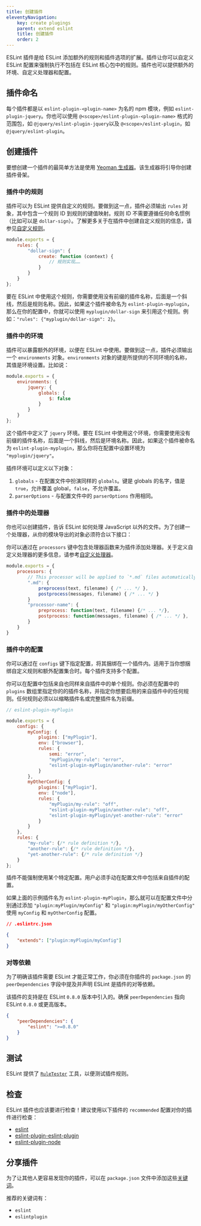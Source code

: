 ```yaml
---
title: 创建插件
eleventyNavigation:
    key: create plugings
    parent: extend eslint
    title: 创建插件
    order: 2
---
```


ESLint 插件是给 ESLint 添加额外的规则和插件选项的扩展。插件让你可以自定义 ESLint 配置来强制执行不包括在 ESLint 核心包中的规则。插件也可以提供额外的环境、自定义处理器和配置。

## 插件命名

每个插件都是以 `eslint-plugin-<plugin-name>` 为名的 npm 模块，例如 `eslint-plugin-jquery`。你也可以使用 `@<scope>/eslint-plugin-<plugin-name>` 格式的范围包，如 `@jquery/eslint-plugin-jquery`以及 `@<scope>/eslint-plugin`，如 `@jquery/eslint-plugin`。

## 创建插件

要想创建一个插件的最简单方法是使用 [Yeoman 生成器](https://www.npmjs.com/package/generator-eslint)。该生成器将引导你创建插件骨架。

### 插件中的规则

插件可以为 ESLint 提供自定义的规则。要做到这一点，插件必须输出 `rules` 对象，其中包含一个规则 ID 到规则的键值映射。规则 ID 不需要遵循任何命名惯例（比如可以是 `dollar-sign`）。了解更多关于在插件中创建自定义规则的信息，请参见[自定义规则](custom-rules)。

```js
module.exports = {
    rules: {
        "dollar-sign": {
            create: function (context) {
                // 规则实现……
            }
        }
    }
};
```

要在 ESLint 中使用这个规则，你需要使用没有前缀的插件名称，后面是一个斜线，然后是规则名称。因此，如果这个插件被命名为 `eslint-plugin-myplugin`，那么在你的配置中，你就可以使用 `myplugin/dollar-sign` 来引用这个规则。例如：`"rules": {"myplugin/dollar-sign": 2}`。

### 插件中的环境

插件可以暴露额外的环境，以便在 ESLint 中使用。要做到这一点，插件必须输出一个 `environments` 对象。`environments` 对象的键是所提供的不同环境的名称，其值是环境设置。比如说：

```js
module.exports = {
    environments: {
        jquery: {
            globals: {
                $: false
            }
        }
    }
};
```

这个插件中定义了 `jquery` 环境。要在 ESLint 中使用这个环境，你需要使用没有前缀的插件名称，后面是一个斜线，然后是环境名称。因此，如果这个插件被命名为 `eslint-plugin-myplugin`，那么你将在配置中设置环境为 `"myplugin/jquery"`。

插件环境可以定义以下对象：

1. `globals` - 在配置文件中扮演同样的 `globals`。键是 globals 的名字，值是 `true`，允许覆盖 global，`false`，不允许覆盖。
1. `parserOptions` - 与配置文件中的 `parserOptions` 作用相同。

### 插件中的处理器

你也可以创建插件，告诉 ESLint 如何处理 JavaScript 以外的文件。为了创建一个处理器，从你的模块导出的对象必须符合以下接口：

你可以通过在 `processors` 键中包含处理器函数来为插件添加处理器。关于定义自定义处理器的更多信息，请参考[自定义处理器](custom-processors)。

```js
module.exports = {
    processors: {
        // This processor will be applied to `*.md` files automatically.
        ".md": {
            preprocess(text, filename) { /* ... */ },
            postprocess(messages, filename) { /* ... */ }
        }
        "processor-name": {
            preprocess: function(text, filename) {/* ... */},
            postprocess: function(messages, filename) { /* ... */ },
        }
    }
}
```

### 插件中的配置

你可以通过在 `configs` 键下指定配置，将其捆绑在一个插件内。适用于当你想捆绑自定义规则和额外配置集合时。每个插件支持多个配置。

你可以在配置中包括来自也同样来自插件中的单个规则。你必须在配置中的 `plugins` 数组里指定你的的插件名称，并指定你想要启用的来自插件中的任何规则。任何规则必须以以缩略插件名或完整插件名为前缀。

```js
// eslint-plugin-myPlugin

module.exports = {
    configs: {
        myConfig: {
            plugins: ["myPlugin"],
            env: ["browser"],
            rules: {
                semi: "error",
                "myPlugin/my-rule": "error",
                "eslint-plugin-myPlugin/another-rule": "error"
            }
        },
        myOtherConfig: {
            plugins: ["myPlugin"],
            env: ["node"],
            rules: {
                "myPlugin/my-rule": "off",
                "eslint-plugin-myPlugin/another-rule": "off",
                "eslint-plugin-myPlugin/yet-another-rule": "error"
            }
        }
    },
    rules: {
        "my-rule": {/* rule definition */},
        "another-rule": {/* rule definition */},
        "yet-another-rule": {/* rule definition */}
    }
};
```

插件不能强制使用某个特定配置。用户必须手动在配置文件中包括来自插件的配置。

如果上面的示例插件名为 `eslint-plugin-myPlugin`，那么就可以在配置文件中分别通过添加 `"plugin:myPlugin/myConfig"` 和 `"plugin:myPlugin/myOtherConfig"` 使用 `myConfig` 和 `myOtherConfig` 配置。

```json
// .eslintrc.json

{
    "extends": ["plugin:myPlugin/myConfig"]
}

```

### 对等依赖

为了明确该插件需要 ESLint 才能正常工作，你必须在你插件的 `package.json` 的 `peerDependencies` 字段中提及并声明 ESLint 是插件的对等依赖。

该插件的支持是在 ESLint `0.8.0` 版本中引入的。确保 `peerDependencies` 指向 ESLint `0.8.0` 或更高版本。

```json
{
    "peerDependencies": {
        "eslint": ">=0.8.0"
    }
}
```

## 测试

ESLint 提供了 [`RuleTester`](../integrate/nodejs-api#ruletester) 工具，以便测试插件规则。

## 检查

ESLint 插件也应该要进行检查！建议使用以下插件的 `recommended` 配置对你的插件进行检查：

* [eslint](https://www.npmjs.com/package/eslint)
* [eslint-plugin-eslint-plugin](https://www.npmjs.com/package/eslint-plugin-eslint-plugin)
* [eslint-plugin-node](https://www.npmjs.com/package/eslint-plugin-node)

## 分享插件

为了让其他人更容易发现你的插件，可以在 `package.json` 文件中添加这些[关键词](https://docs.npmjs.com/cli/v9/configuring-npm/package-json#keywords)。

推荐的关键词有：

* `eslint`
* `eslintplugin`
